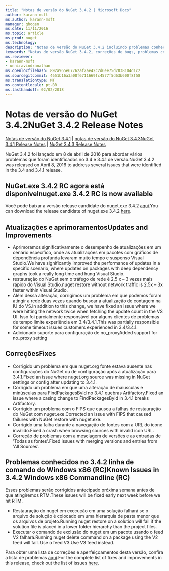 ```yaml
---
title: "Notas de versão do NuGet 3.4.2 | Microsoft Docs"
author: karann-msft
ms.author: karann-msft
manager: ghogen
ms.date: 11/11/2016
ms.topic: article
ms.prod: nuget
ms.technology: 
description: "Notas de versão do NuGet 3.4.2 incluindo problemas conhecidos, correções de bug, recursos adicionados e DCRs."
keywords: "Notas de versão NuGet 3.4.2, correções de bugs, problemas conhecidos, adicionaram recursos, DCRs"
ms.reviewer:
- karann-msft
- unniravindranathan
ms.openlocfilehash: 892a965e67762af2ae42c2d6ee75d2838104d1c2
ms.sourcegitcommit: 4651b16a3a08f6711669fc4577f5d63b600f8f58
ms.translationtype: MT
ms.contentlocale: pt-BR
ms.lasthandoff: 02/02/2018
---
```

# <a name="nuget-342-release-notes"></a><span data-ttu-id="6eb33-104">Notas de versão do NuGet 3.4.2</span><span class="sxs-lookup"><span data-stu-id="6eb33-104">NuGet 3.4.2 Release Notes</span></span>

<span data-ttu-id="6eb33-105">[Notas de versão do NuGet 3.4.1](../release-notes/nuget-3.4.1.md) | [notas de versão do NuGet 3.4.3](../release-notes/nuget-3.4.3.md)</span><span class="sxs-lookup"><span data-stu-id="6eb33-105">[NuGet 3.4.1 Release Notes](../release-notes/nuget-3.4.1.md) | [NuGet 3.4.3 Release Notes](../release-notes/nuget-3.4.3.md)</span></span>

<span data-ttu-id="6eb33-106">NuGet 3.4.2 foi lançado em 8 de abril de 2016 para abordar vários problemas que foram identificados no 3.4 e 3.4.1 de versão.</span><span class="sxs-lookup"><span data-stu-id="6eb33-106">NuGet 3.4.2 was released on April 8, 2016 to address several issues that were identified in the 3.4 and 3.4.1 release.</span></span>

## <a name="nugetexe-342-rc-is-now-available"></a><span data-ttu-id="6eb33-107">NuGet.exe 3.4.2 RC agora está disponível</span><span class="sxs-lookup"><span data-stu-id="6eb33-107">nuget.exe 3.4.2 RC is now available</span></span>

<span data-ttu-id="6eb33-108">Você pode baixar a versão release candidate do nuget.exe 3.4.2 [aqui](https://dist.nuget.org/index.html).</span><span class="sxs-lookup"><span data-stu-id="6eb33-108">You can download the release candidate of nuget.exe 3.4.2 [here](https://dist.nuget.org/index.html).</span></span>

## <a name="updates-and-improvements"></a><span data-ttu-id="6eb33-109">Atualizações e aprimoramentos</span><span class="sxs-lookup"><span data-stu-id="6eb33-109">Updates and Improvements</span></span>

* <span data-ttu-id="6eb33-110">Aprimoramos significativamente o desempenho de atualizações em um cenário específico, onde as atualizações em pacotes com gráficos de dependência profunda levaram muito tempo e suspenso Visual Studio.</span><span class="sxs-lookup"><span data-stu-id="6eb33-110">We have significantly improved the performance of updates in a specific scenario, where updates on packages with deep dependency graphs took a really long time and hung Visual Studio.</span></span>
* <span data-ttu-id="6eb33-111">restauração do NuGet sem o tráfego de rede é 2,5 x – 3 vezes mais rápido do Visual Studio.</span><span class="sxs-lookup"><span data-stu-id="6eb33-111">nuget restore without network traffic is 2.5x – 3x faster within Visual Studio.</span></span>
* <span data-ttu-id="6eb33-112">Além dessa alteração, corrigimos um problema em que podemos foram atingir a rede duas vezes quando buscar a atualização de contagem na IU do VS.</span><span class="sxs-lookup"><span data-stu-id="6eb33-112">In addition to this change, we have fixed an issue where we were hitting the network twice when fetching the update count in the VS UI.</span></span> <span data-ttu-id="6eb33-113">Isso foi parcialmente responsável por alguns clientes de problemas de tempo limite experiência em 3.4/3.4.1.</span><span class="sxs-lookup"><span data-stu-id="6eb33-113">This was partially responsible for some timeout issues customers experienced in 3.4/3.4.1.</span></span>
* <span data-ttu-id="6eb33-114">Adicionado suporte para configuração de no_proxy</span><span class="sxs-lookup"><span data-stu-id="6eb33-114">Added support for no_proxy setting</span></span>

## <a name="fixes"></a><span data-ttu-id="6eb33-115">Correções</span><span class="sxs-lookup"><span data-stu-id="6eb33-115">Fixes</span></span>

* <span data-ttu-id="6eb33-116">Corrigido um problema em que nuget.org fonte estava ausente nas configurações do NuGet ou de configuração após a atualização para 3.4.1.</span><span class="sxs-lookup"><span data-stu-id="6eb33-116">Fixed an issue where nuget.org source was missing in NuGet settings or config after updating to 3.4.1.</span></span>
* <span data-ttu-id="6eb33-117">Corrigido um problema em que uma alteração de maiusculas e minúsculas para FindPackagesById no 3.4.1 quebras Artifactory.</span><span class="sxs-lookup"><span data-stu-id="6eb33-117">Fixed an issue where a casing change to FindPackagesById in 3.4.1 breaks Artifactory.</span></span>
* <span data-ttu-id="6eb33-118">Corrigido um problema com o FIPS que causou a falhas de restauração do NuGet com nuget.exe.</span><span class="sxs-lookup"><span data-stu-id="6eb33-118">Corrected an issue with FIPS that caused failures with NuGet restore with nuget.exe.</span></span>
* <span data-ttu-id="6eb33-119">Corrigido uma falha durante a navegação de fontes com a URL do ícone inválido.</span><span class="sxs-lookup"><span data-stu-id="6eb33-119">Fixed a crash when browsing sources with invalid icon URL.</span></span>
* <span data-ttu-id="6eb33-120">Correção de problemas com a mesclagem de versões e as entradas de 'Todas as fontes'.</span><span class="sxs-lookup"><span data-stu-id="6eb33-120">Fixed issues with merging versions and entries from 'All Sources'.</span></span>

## <a name="known-issues-in-342-windows-x86-commandline-rc"></a><span data-ttu-id="6eb33-121">Problemas conhecidos no 3.4.2 linha de comando do Windows x86 (RC)</span><span class="sxs-lookup"><span data-stu-id="6eb33-121">Known Issues in 3.4.2 Windows x86 Commandline (RC)</span></span>

<span data-ttu-id="6eb33-122">Esses problemas serão corrigidos antecipado próxima semana antes de que atingiremos RTM.</span><span class="sxs-lookup"><span data-stu-id="6eb33-122">These issues will be fixed early next week before we hit RTM.</span></span>

*  <span data-ttu-id="6eb33-123">Restauração do nuget em execução em uma solução falhará se o arquivo de solução é colocado em uma hierarquia de pasta menor que os arquivos de projeto.</span><span class="sxs-lookup"><span data-stu-id="6eb33-123">Running nuget restore on a solution will fail if the solution file is placed in a lower folder hierarchy than the project files.</span></span>
*  <span data-ttu-id="6eb33-124">Executar o comando de exclusão do nuget em um pacote usando o feed V2 falhará.</span><span class="sxs-lookup"><span data-stu-id="6eb33-124">Running nuget delete command on a package using the V2 feed will fail.</span></span> <span data-ttu-id="6eb33-125">Use o feed V3.</span><span class="sxs-lookup"><span data-stu-id="6eb33-125">Use V3 feed instead.</span></span>


<span data-ttu-id="6eb33-126">Para obter uma lista de correções e aperfeiçoamentos desta versão, confira a lista de problemas [aqui](https://github.com/NuGet/Home/issues?utf8=%E2%9C%93&q=is%3Aissue+milestone%3A3.4.2++is%3Aclosed+).</span><span class="sxs-lookup"><span data-stu-id="6eb33-126">For the complete list of fixes and improvements in this release, check out the list of issues [here](https://github.com/NuGet/Home/issues?utf8=%E2%9C%93&q=is%3Aissue+milestone%3A3.4.2++is%3Aclosed+).</span></span>